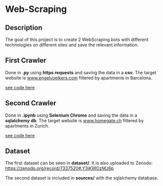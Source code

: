 # Web-Scraping

## Description

The goal of this project is to create 2 WebScraping bots with different technologies on different sites and save the relevant information.

## First Crawler

Done in **.py** using **https requests** and saving the data in a **csv**. The target website is www.engelvoelkers.com filtered by apartments in Barcelona.

[see code here](https://github.com/LukazMartin/Web-Scraping/blob/main/source/scraper.py)

## Second Crawler

Done in **.ipynb** using **Selenium Chrome** and saving the data in a **sqlalchemy db**. The target website is www.homegate.ch filtered by apartments in Zurich.

[see code here](https://github.com/LukazMartin/Web-Scraping/blob/main/source/WebScraping.ipynb)

## Dataset

The first dataset can be seen in **dataset/**. It is also uploaded to Zenodo: https://zenodo.org/record/7337520#.Y3jKWOzMJ6p

The second dataset is included in **sources/** with the sqlalchemy database.
